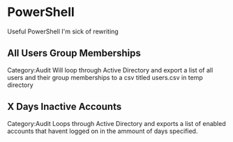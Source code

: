 # PowerShell
Useful PowerShell I'm sick of rewriting


## All Users Group Memberships
Category:Audit
Will loop through Active Directory and export a list of all users and their group memberships to a csv titled users.csv in temp directory

## X Days Inactive Accounts
Category:Audit
Loops through Active Directory and exports a list of enabled accounts that havent logged on in the ammount of days specified.
